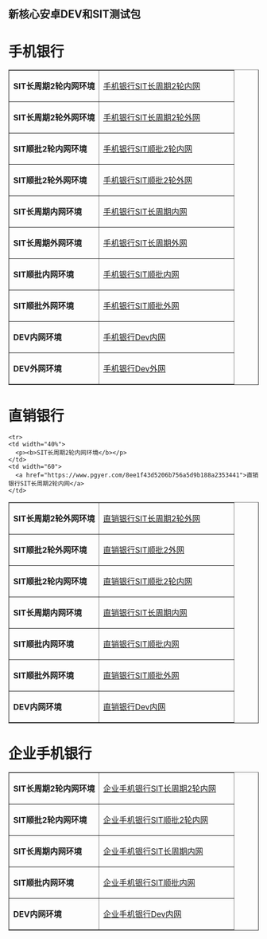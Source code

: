 ## 新核心安卓DEV和SIT测试包
# 手机银行
<table border="1">
    <tr>
    <td width="40%">
      <p><b>SIT长周期2轮内网环境</b></p>
    </td>
    <td width="60">
      <a href="https://www.pgyer.com/a28a7675cfec22abbdc01dceadbf92f2">手机银行SIT长周期2轮内网</a>
    </td>
  </tr>
  <tr>
    <td width="40%">
      <p><b>SIT长周期2轮外网环境</b></p>
    </td>
    <td width="60">
      <a href="https://www.pgyer.com/f71dbe3e9f439089ff9f3b2de243edc4">手机银行SIT长周期2轮外网</a>
    </td>
  </tr>
  <tr>
    <td width="40%">
      <p><b>SIT顺批2轮内网环境</b></p>
    </td>
    <td width="60">
      <a href="https://www.pgyer.com/8a9c38d2dc6c4be20779ffa11b95530c">手机银行SIT顺批2轮内网</a>
    </td>
  </tr>
   <tr>
    <td width="40%">
      <p><b>SIT顺批2轮外网环境</b></p>
    </td>
    <td width="60">
      <a href="https://www.pgyer.com/d35bfb66e2743c08d07d860e23c077fc">手机银行SIT顺批2轮外网</a>
    </td>
  </tr> 
  
  <tr>
    <td width="40%">
      <p><b>SIT长周期内网环境</b></p>
    </td>
    <td width="60">
      <a href="https://www.pgyer.com/230d0292b3fe7e9dcf2a3ab4630d9785">手机银行SIT长周期内网</a>
    </td>
  </tr>
  <tr>
    <td width="40%">
      <p><b>SIT长周期外网环境</b></p>
    </td>
    <td width="60">
      <a href="https://www.pgyer.com/06d29b4551d41586fe2985adc0e93266">手机银行SIT长周期外网</a>
    </td>
  </tr>
  <tr>
    <td width="40%">
      <p><b>SIT顺批内网环境</b></p>
    </td>
    <td width="60">
      <a href="https://www.pgyer.com/f314c182f01515792296cf00fa2368a2">手机银行SIT顺批内网</a>
    </td>
  </tr>
   <tr>
    <td width="40%">
      <p><b>SIT顺批外网环境</b></p>
    </td>
    <td width="60">
      <a href="https://www.pgyer.com/23726e0edf16871dff8fc0bda99a57cc">手机银行SIT顺批外网</a>
    </td>
  </tr> 
  <tr>
    <td width="40%">
      <p><b>DEV内网环境</b></p>
    </td>
    <td width="60">
      <a href="https://www.pgyer.com/99c07e8570103ab686e43444e2e3d27a">手机银行Dev内网</a>
    </td>
  </tr>
  <tr>
    <td width="40%">
      <p><b>DEV外网环境</b></p>
    </td>
    <td width="60">
      <a href="https://www.pgyer.com/1be1d7abc336e261b5cacb8cfb3f668a">手机银行Dev外网</a>
    </td>
  </tr>
</table>

# 直销银行
<table border="1">
   <tr>
    <td width="40%">
      <p><b>SIT长周期2轮外网环境</b></p>
    </td>
    <td width="60">
      <a href="https://www.pgyer.com/0eb8aa603b6a5161b856d3c6c7f72db8">直销银行SIT长周期2轮外网</a>
    </td>
   </tr>
    
    <tr>
    <td width="40%">
      <p><b>SIT长周期2轮内网环境</b></p>
    </td>
    <td width="60">
      <a href="https://www.pgyer.com/8ee1f43d5206b756a5d9b188a2353441">直销银行SIT长周期2轮内网</a>
    </td>
  </tr>
      
  <tr>
    <td width="40%">
      <p><b>SIT顺批2轮外网环境</b></p>
    </td>
    <td width="60">
      <a href="https://www.pgyer.com/51714940ff3687c24f2cda6a425f96ec">直销银行SIT顺批2外网</a>
    </td>
  </tr>
  <tr>
      
  <tr>
    <td width="40%">
      <p><b>SIT顺批2轮内网环境</b></p>
    </td>
    <td width="60">
      <a href="https://www.pgyer.com/a07656331a6c32fda2b680fcb2a031e1">直销银行SIT顺批2轮内网</a>
    </td>
  </tr>
  <tr>
    <td width="40%">
      <p><b>SIT长周期内网环境</b></p>
    </td>
    <td width="60">
      <a href="https://www.pgyer.com/2ea3a4d885a699d7f06df57421f3fd52">直销银行SIT长周期内网</a>
    </td>
  </tr>
  <tr>
    <td width="40%">
      <p><b>SIT顺批内网环境</b></p>
    </td>
    <td width="60">
      <a href="https://www.pgyer.com/e49e71fa185bff3ec2b5296e90dfaf88">直销银行SIT顺批内网</a>
    </td>
  </tr>
  <tr>
    <td width="40%">
      <p><b>SIT顺批外网环境</b></p>
    </td>
    <td width="60">
      <a href="https://www.pgyer.com/999b015cae238b27bffa6b3729ffa2da">直销银行SIT顺批外网</a>
    </td>
  </tr>
  <tr>
    <td width="40%">
      <p><b>DEV内网环境</b></p>
    </td>
    <td width="60">
      <a href="https://www.pgyer.com/af6b79caa75fa267ef7a76579e5d6b28">直销银行Dev内网</a>
    </td>
  </tr>
</table>

# 企业手机银行
<table border="1">
    <tr>
    <td width="40%">
      <p><b>SIT长周期2轮内网环境</b></p>
    </td>
    <td width="60">
      <a href="https://www.pgyer.com/96c68f83ff444ca8487b3a046158fed9">企业手机银行SIT长周期2轮内网</a>
    </td>
  </tr>
  
  <tr>
    <td width="40%">
      <p><b>SIT顺批2轮内网环境</b></p>
    </td>
    <td width="60">
      <a href="https://www.pgyer.com/0a12bd10cabb5dc1d379b26b44f0281b">企业手机银行SIT顺批2轮内网</a>
    </td>
  </tr>
  
  <tr>
    <td width="40%">
      <p><b>SIT长周期内网环境</b></p>
    </td>
    <td width="60">
      <a href="https://www.pgyer.com/66b225e0ef77587636b101ee6c12e6d6">企业手机银行SIT长周期内网</a>
    </td>
  </tr>
  
  <tr>
    <td width="40%">
      <p><b>SIT顺批内网环境</b></p>
    </td>
    <td width="60">
      <a href="https://www.pgyer.com/c3c8431324cfd9477dc2b6e5321a64cd">企业手机银行SIT顺批内网</a>
    </td>
  </tr>
  
  <tr>
    <td width="40%">
      <p><b>DEV内网环境</b></p>
    </td>
    <td width="60">
      <a href="https://www.pgyer.com/8c5571998f73f1d43029d2d8c8812c5d">企业手机银行Dev内网</a>
    </td>
  </tr>
</table>
